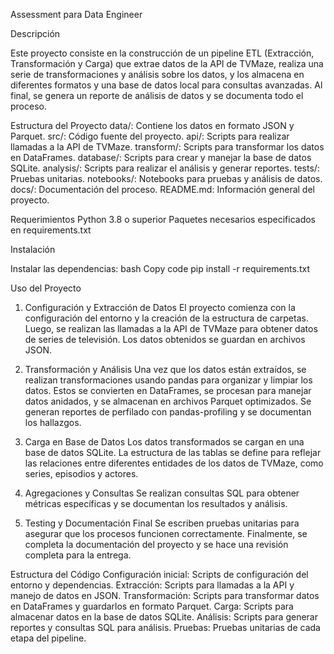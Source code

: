Assessment para Data Engineer

Descripción

Este proyecto consiste en la construcción de un pipeline ETL (Extracción, Transformación y Carga) que extrae datos de la API de TVMaze, realiza una serie de transformaciones y análisis sobre los datos, y los almacena en diferentes formatos y una base de datos local para consultas avanzadas. Al final, se genera un reporte de análisis de datos y se documenta todo el proceso.

Estructura del Proyecto
data/: Contiene los datos en formato JSON y Parquet.
src/: Código fuente del proyecto.
api/: Scripts para realizar llamadas a la API de TVMaze.
transform/: Scripts para transformar los datos en DataFrames.
database/: Scripts para crear y manejar la base de datos SQLite.
analysis/: Scripts para realizar el análisis y generar reportes.
tests/: Pruebas unitarias.
notebooks/: Notebooks para pruebas y análisis de datos.
docs/: Documentación del proceso.
README.md: Información general del proyecto.

Requerimientos
Python 3.8 o superior
Paquetes necesarios especificados en requirements.txt

Instalación

Instalar las dependencias:
bash
Copy code
pip install -r requirements.txt

Uso del Proyecto
1. Configuración y Extracción de Datos
El proyecto comienza con la configuración del entorno y la creación de la estructura de carpetas. Luego, se realizan las llamadas a la API de TVMaze para obtener datos de series de televisión. Los datos obtenidos se guardan en archivos JSON.

2. Transformación y Análisis
Una vez que los datos están extraídos, se realizan transformaciones usando pandas para organizar y limpiar los datos. Estos se convierten en DataFrames, se procesan para manejar datos anidados, y se almacenan en archivos Parquet optimizados. Se generan reportes de perfilado con pandas-profiling y se documentan los hallazgos.

3. Carga en Base de Datos
Los datos transformados se cargan en una base de datos SQLite. La estructura de las tablas se define para reflejar las relaciones entre diferentes entidades de los datos de TVMaze, como series, episodios y actores.

4. Agregaciones y Consultas
Se realizan consultas SQL para obtener métricas específicas y se documentan los resultados y análisis.

5. Testing y Documentación Final
Se escriben pruebas unitarias para asegurar que los procesos funcionen correctamente. Finalmente, se completa la documentación del proyecto y se hace una revisión completa para la entrega.

Estructura del Código
Configuración inicial: Scripts de configuración del entorno y dependencias.
Extracción: Scripts para llamadas a la API y manejo de datos en JSON.
Transformación: Scripts para transformar datos en DataFrames y guardarlos en formato Parquet.
Carga: Scripts para almacenar datos en la base de datos SQLite.
Análisis: Scripts para generar reportes y consultas SQL para análisis.
Pruebas: Pruebas unitarias de cada etapa del pipeline.